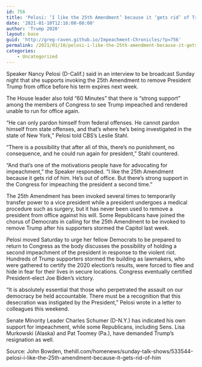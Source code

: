 ```yaml
---
id: 756
title: 'Pelosi: ‘I like the 25th Amendment’ because it ‘gets rid’ of Trump'
date: '2021-01-10T12:16:00-08:00'
author: 'Trump 2020'
layout: base
guid: 'http://greg-raven.github.io/Impeachment-Chronicles/?p=756'
permalink: /2021/01/10/pelosi-i-like-the-25th-amendment-because-it-gets-rid-of-trump/
categories:
    - Uncategorized
---
```


Speaker Nancy Pelosi (D-Calif.) said in an interview to be broadcast Sunday night that she supports invoking the 25th Amendment to remove President Trump from office before his term expires next week.

The House leader also told “60 Minutes” that there is “strong support” among the members of Congress to see Trump impeached and rendered unable to run for office again.

“He can only pardon himself from federal offenses. He cannot pardon himself from state offenses, and that’s where he’s being investigated in the state of New York,” Pelosi told CBS’s Leslie Stahl.

“There is a possibility that after all of this, there’s no punishment, no consequence, and he could run again for president,” Stahl countered.

“And that’s one of the motivations people have for advocating for impeachment,” the Speaker responded. “I like the 25th Amendment because it gets rid of him. He’s out of office. But there’s strong support in the Congress for impeaching the president a second time.”

The 25th Amendment has been invoked several times to temporarily transfer power to a vice president while a president undergoes a medical procedure such as surgery, but it has never been used to remove a president from office against his will. Some Republicans have joined the chorus of Democrats in calling for the 25th Amendment to be invoked to remove Trump after his supporters stormed the Capitol last week.

Pelosi moved Saturday to urge her fellow Democrats to be prepared to return to Congress as the body discusses the possibility of holding a second impeachment of the president in response to the violent riot. Hundreds of Trump supporters stormed the building as lawmakers, who were gathered to certify the 2020 election’s results, were forced to flee and hide in fear for their lives in secure locations. Congress eventually certified President-elect Joe Biden’s victory.

“It is absolutely essential that those who perpetrated the assault on our democracy be held accountable. There must be a recognition that this desecration was instigated by the President,” Pelosi wrote in a letter to colleagues this weekend.

Senate Minority Leader Charles Schumer (D-N.Y.) has indicated his own support for impeachment, while some Republicans, including Sens. Lisa Murkowski (Alaska) and Pat Toomey (Pa.), have demanded Trump’s resignation as well.

Source: John Bowden, thehill.com/homenews/sunday-talk-shows/533544-pelosi-i-like-the-25th-amendment-because-it-gets-rid-of-him